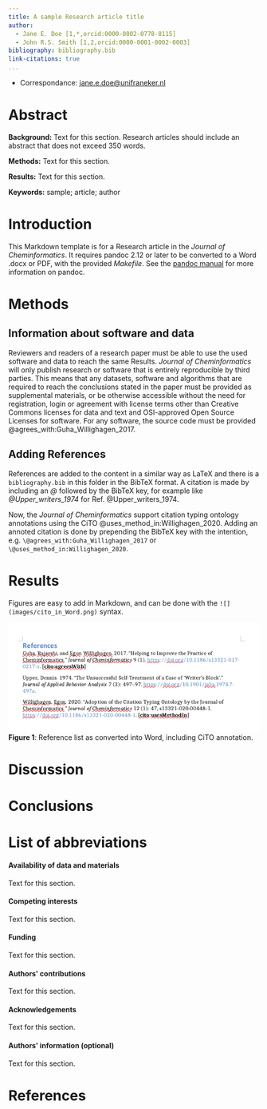 ```yaml
---
title: A sample Research article title
author:
  - Jane E. Doe [1,*,orcid:0000-0002-0778-8115]
  - John R.S. Smith [1,2,orcid:0000-0001-0002-0003]
bibliography: bibliography.bib
link-citations: true
...
```



* Correspondance:
jane.e.doe@unifraneker.nl


# Abstract

**Background:** Text for this section. Research articles should include an abstract
that does not exceed 350 words.

**Methods:** Text for this section.

**Results:** Text for this section.

**Keywords:** sample; article; author

<!-- A graphical abstract can be supplied which, together with the article title,
  should provide the reader with a visual description of the type of chemistry covered
  in the article. The graphical abstract should be 920 x 300 pixels and a maximum of
  150KB jpeg, png or svg file. -->

# Introduction

This Markdown template is for a Research article in the *Journal of Cheminformatics*.
It requires pandoc 2.12 or later to be converted to a Word .docx or PDF, with the 
provided *Makefile*. See the [pandoc manual](http://pandoc.org/MANUAL.html) for more
information on pandoc.

# Methods

## Information about software and data

Reviewers and readers of a research paper must be able to use the used software and
data to reach the same Results. *Journal of Cheminformatics* will only publish research
or software that is entirely reproducible by third parties. This means that any
datasets, software and algorithms that are required to reach the conclusions stated
in the paper must be provided as supplemental materials, or be otherwise accessible
without the need for registration, login or agreement with license terms other than
Creative Commons licenses for data and text and OSI-approved Open Source Licenses
for software. For any software, the source code must be provided
@agrees_with:Guha_Willighagen_2017.

## Adding References

References are added to the content in a similar way as LaTeX and there is a
`bibliography.bib` in this folder in the BibTeX format. A citation is made
by including an *\@* followed by the BibTeX key, for example like
*\@Upper_writers_1974* for Ref. @Upper_writers_1974.

Now, the *Journal of Cheminformatics* support citation typing ontology annotations
using the CiTO @uses_method_in:Willighagen_2020. Adding an annoted citation
is done by prepending the BibTeX key with the intention, e.g.
`\@agrees_with:Guha_Willighagen_2017` or `\@uses_method_in:Willighagen_2020`.


# Results

Figures are easy to add in Markdown, and can be done with the `![](images/cito_in_Word.png)`
syntax.

![](images/cito_in_Word.png)
**Figure 1**: Reference list as converted into Word, including CiTO annotation.

# Discussion

# Conclusions

# List of abbreviations


#### Availability of data and materials
Text for this section.

#### Competing interests
Text for this section.

#### Funding
Text for this section.

#### Authors' contributions
Text for this section.

#### Acknowledgements
Text for this section.

#### Authors' information (optional)
Text for this section.



# References
